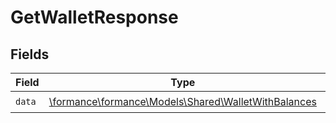 # GetWalletResponse


## Fields

| Field                                                                                            | Type                                                                                             | Required                                                                                         | Description                                                                                      |
| ------------------------------------------------------------------------------------------------ | ------------------------------------------------------------------------------------------------ | ------------------------------------------------------------------------------------------------ | ------------------------------------------------------------------------------------------------ |
| `data`                                                                                           | [\formance\formance\Models\Shared\WalletWithBalances](../../models/shared/WalletWithBalances.md) | :heavy_check_mark:                                                                               | N/A                                                                                              |